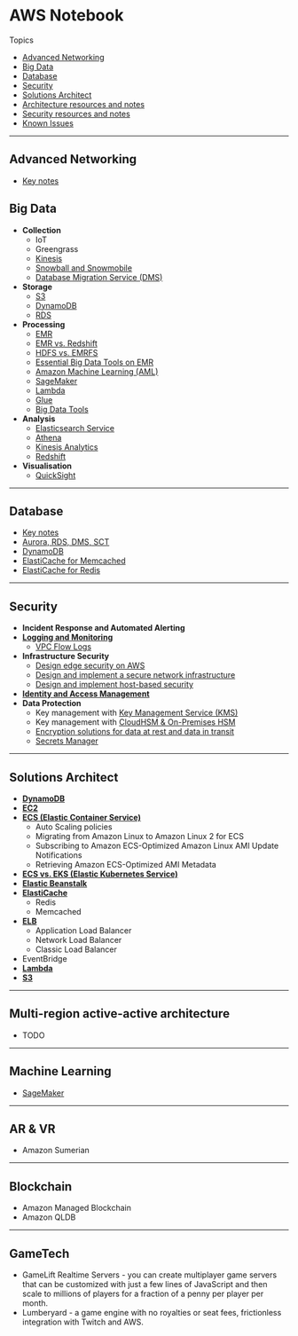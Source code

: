 # AWS Notebook

Topics
- [Advanced Networking](#advanced-networking)
- [Big Data](#big-data)
- [Database](#database)
- [Security](#security)
- [Solutions Architect](#solutions-architect)
- [Architecture resources and notes](Architecture.md)
- [Security resources and notes](Security.md)
- [Known Issues](KnownIssues.md)

---
## Advanced Networking
- [Key notes](Networking.md)


## Big Data

- **Collection**
  - IoT
  - Greengrass
  - [Kinesis](Kinesis.md)
  - [Snowball and Snowmobile](MigrationAndTransfer.md)
  - [Database Migration Service (DMS)](MigrationAndTransfer.md)
- **Storage**
  - [S3](S3.md)
  - [DynamoDB](DynamoDB.md)
  - [RDS](RDS.md)
- **Processing**
  - [EMR](EMR.md)
  - [EMR vs. Redshift](EMR.md)
  - [HDFS vs. EMRFS](EMR.md)
  - [Essential Big Data Tools on EMR](BigDataTools.md)
  - [Amazon Machine Learning (AML)](MachineLearning.md)
  - [SageMaker](MachineLearning.md)
  - [Lambda](Lambda.md)
  - [Glue](Analytics.md)
  - [Big Data Tools](BigDataTools.md)
- **Analysis**
  - [Elasticsearch Service](Analytics.md)
  - [Athena](Analytics.md)
  - [Kinesis Analytics](Kinesis.md)
  - [Redshift](Database.md)
- **Visualisation**
  - [QuickSight](Analytics.md)

---
## Database
- [Key notes](Databases.md)
- [Aurora, RDS, DMS, SCT](RDS.md)
- [DynamoDB](DynamoDB.md)
- [ElastiCache for Memcached](ElastiCache.md)
- [ElastiCache for Redis](ElastiCache.md)

---
## Security

- **Incident Response and Automated Alerting**
- **[Logging and Monitoring](LoggingAndMonitoring.md)**
  - [VPC Flow Logs](VpcFlowLogs.md)
- **Infrastructure Security**
  - [Design edge security on AWS](DesignEdgeSecurity.md)
  - [Design and implement a secure network infrastructure](SecureNetworkInfrastructure.md)
  - [Design and implement host-based security](HostBasedSecurity.md)
- **[Identity and Access Management](IdentityAndAccessManagement.md)**
- **Data Protection**
  - Key management with [Key Management Service (KMS)](KMS.md)
  - Key management with [CloudHSM & On-Premises HSM](CloudHSM.md)
  - [Encryption solutions for data at rest and data in transit](Encryption.md)
  - [Secrets Manager](SecretsManager.md)

---
## Solutions Architect

- **[DynamoDB](DynamoDB.md)**
- **[EC2](EC2.md)**
- **[ECS (Elastic Container Service)](ECS.md)**
  - Auto Scaling policies
  - Migrating from Amazon Linux to Amazon Linux 2 for ECS
  - Subscribing to Amazon ECS-Optimized Amazon Linux AMI Update Notifications
  - Retrieving Amazon ECS-Optimized AMI Metadata
- **[ECS vs. EKS (Elastic Kubernetes Service)](EKS_v_ECS.md)**
- **[Elastic Beanstalk](ElasticBeanstalk.md)**
- **[ElastiCache](ElastiCache.md)**
  - Redis
  - Memcached
- **[ELB](ELB.md)**
  - Application Load Balancer
  - Network Load Balancer
  - Classic Load Balancer
- EventBridge
- **[Lambda](Lambda.md)**
- **[S3](S3.md)**

---
## Multi-region active-active architecture

- TODO

---
## Machine Learning

- [SageMaker]((MachineLearning.md))

---
## AR & VR

- Amazon Sumerian

---
## Blockchain

- Amazon Managed Blockchain
- Amazon QLDB

---
## GameTech

- GameLift Realtime Servers - you can create multiplayer game servers that can be customized with just a few lines
  of JavaScript and then scale to millions of players for a fraction of a penny per player per month.
- Lumberyard - a game engine with no royalties or seat fees, frictionless integration with Twitch and AWS.
